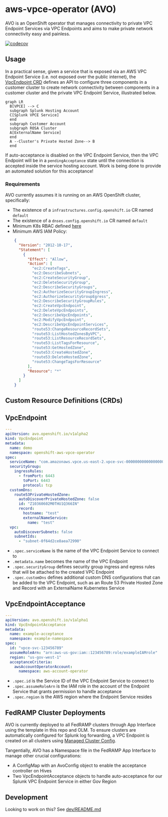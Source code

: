 # aws-vpce-operator (AVO)

AVO is an OpenShift operator that manages connectivity to private VPC Endpoint Services via VPC Endpoints and aims to make private network connectivity easy and painless.

[![codecov](https://codecov.io/gh/openshift/aws-vpce-operator/branch/main/graph/badge.svg)](https://codecov.io/gh/openshift/aws-vpce-operator)

## Usage

In a practical sense, given a service that is exposed via an AWS VPC Endpoint Service (i.e. not exposed over the public internet), the [VpcEndpoint CRD](./deploy/crds/avo.openshift.io_vpcendpoints.yaml) defines an API to configure three components in a customer cluster to create network connectivity between components in a customer cluster and the private VPC Endpoint Service, illustrated below.

```mermaid
graph LR
  B[VPCE] --> C
  subgraph Splunk Hosting Account
  C[Splunk VPCE Service]
  end
  subgraph Customer Account
  subgraph ROSA Cluster
  A[ExternalName Service] 
  end
  A --Cluster's Private Hosted Zone--> B
  end
```

If auto-acceptance is disabled on the VPC Endpoint Service, then the VPC Endpoint will be in a `pendingAcceptance` state until the connection is accepted inside the service hosting account. Work is being done to provide an automated solution for this acceptance!

### Requirements

AVO currently assumes it is running on an AWS OpenShift cluster, specifically:

* The existence of a `infrastructures.config.openshift.io` CR named `default`
* The existence of a `dnses.config.openshift.io` CR named `default`
* Minimum K8s RBAC defined [here](./deploy/15_clusterrole.yaml)
* Minimum AWS IAM Policy:

```json
    {
      "Version": "2012-10-17",
      "Statement": [
        {
          "Effect": "Allow",
          "Action": [
            "ec2:CreateTags",
            "ec2:DescribeSubnets",
            "ec2:CreateSecurityGroup",
            "ec2:DeleteSecurityGroup",
            "ec2:DescribeSecurityGroups",
            "ec2:AuthorizeSecurityGroupIngress",
            "ec2:AuthorizeSecurityGroupEgress",
            "ec2:DescribeSecurityGroupRules",
            "ec2:CreateVpcEndpoint",
            "ec2:DeleteVpcEndpoints",
            "ec2:DescribeVpcEndpoints",
            "ec2:ModifyVpcEndpoint",
            "ec2:DescribeVpcEndpointServices",
            "route53:ChangeResourceRecordSets",
            "route53:ListHostedZonesByVPC",
            "route53:ListResourceRecordSets",
            "route53:ListTagsForResource",
            "route53:GetHostedZone",
            "route53:CreateHostedZone",
            "route53:DeleteHostedZone",
            "route53:ChangeTagsForResource"
          ],
          "Resource": "*"
        }
      ]
    }
```

## Custom Resource Definitions (CRDs)

## VpcEndpoint

```yaml
---
apiVersion: avo.openshift.io/v1alpha2
kind: VpcEndpoint
metadata:
  name: demo
  namespace: openshift-aws-vpce-operator
spec:
  serviceName: "com.amazonaws.vpce.us-east-2.vpce-svc-00000000000000000"
  securityGroup:
    ingressRules:
      - fromPort: 6443
        toPort: 6443
        protocol: tcp
  customDns:
    route53PrivateHostedZone:
      autoDiscoverPrivateHostedZone: false
      id: "Z10360602M0THU1Q366IN"
      record:
        hostname: "test"
        externalNameService:
          name: "test"
  vpc:
    autoDiscoverSubnets: false
    subnetIds:
      - "subnet-0f64d2ce8aea72990"
```

* `.spec.serviceName` is the name of the VPC Endpoint Service to connect to
* `.metadata.name` becomes the name of the VPC Endpoint
* `.spec.securityGroup` defines security group ingress and egress rules that will be attached to the created VPC Endpoint
* `.spec.customDns` defines additional custom DNS configurations that can be added to the VPC Endpoint, such as an Route 53 Private Hosted Zone and Record with an ExternalName Kubernetes Service

## VpcEndpointAcceptance

```yaml
---
apiVersion: avo.openshift.io/v1alpha1
kind: VpcEndpointAcceptance
metadata:
  name: example-acceptance
  namespace: example-namespace
spec:
  id: "vpce-svc-123456789"
  assumeRoleArn: "arn:aws-us-gov:iam::123456789:role/exampleIAMrole"
  region: "us-gov-west-1"
  acceptanceCriteria:
    awsAccountOperatorAccount:
      namespace: aws-account-operator
```

* `.spec.id` is the Service ID of the VPC Endpoint Service to connect to
* `.spec.assumeRoleArn` is the IAM role in the account of the Endpoint Service that grants permission to handle acceptance
* `.spec.region` is the AWS region where the Endpoint Service resides

## FedRAMP Cluster Deployments

AVO is currently deployed to all FedRAMP clusters through App Interface using the template in this repo and OLM. To ensure clusters are automatically configured for Splunk log forwarding, a VPC Endpoint is created on all clusters using [Managed Cluster Config](https://github.com/openshift/managed-cluster-config/tree/master/deploy/osd-avo-resources/fedramp-vpc-endpoints).

Tangentially, AVO has a Namespace file in the FedRAMP App Interface to manage other crucial configurations:

* A ConfigMap with an AvoConfig object to enable the acceptance controller on Hives
* Two VpcEndpointAcceptance objects to handle auto-acceptance for our Splunk VPC Endpoint Service in either Gov Region

## Development

Looking to work on this? See [dev/README.md](./dev/README.md)
